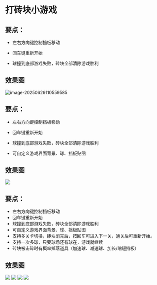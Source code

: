 # 打砖块小游戏
<MyGlobalComponent />

<VersionSwitcher>

<VersionBlock target="v1">

## 要点：

- 左右方向键控制挡板移动

- 回车键重新开始

- 球撞到底部游戏失败，砖块全部清除游戏胜利

## 效果图

![image-20250629110559585](http://cdn.qiniu.liyansheng.top/img/image-20250629110559585.png)

</VersionBlock>

<VersionBlock target="v2">

## 要点：

- 左右方向键控制挡板移动

- 回车键重新开始

- 球撞到底部游戏失败，砖块全部清除游戏胜利

- 可自定义游戏界面背景、球、挡板贴图
<PaymentButton :productId="101" />

## 效果图

![](http://cdn.qiniu.liyansheng.top/img/20250629222725.png)

</VersionBlock>

<VersionBlock target="v3">

## 要点：

- 左右方向键控制挡板移动
- 回车键重新开始
- 球撞到底部游戏失败，砖块全部清除游戏胜利
- 可自定义游戏界面背景、球、挡板贴图
- 支持多关卡切换，砖块消完后，按回车可进入下一关，通关后可重新开始。
- 支持一次多球，只要球场还有球在，游戏就继续
- 砖块被击碎时有概率掉落道具（加速球、减速球、加长/缩短挡板）

## 效果图

![](http://cdn.qiniu.liyansheng.top/img/20250629222725.png)
![](http://cdn.qiniu.liyansheng.top/img/20250629232705.png)
![](http://cdn.qiniu.liyansheng.top/img/20250629234317.png)
![](http://cdn.qiniu.liyansheng.top/img/20250629235210.png)


</VersionBlock>


</VersionSwitcher>
